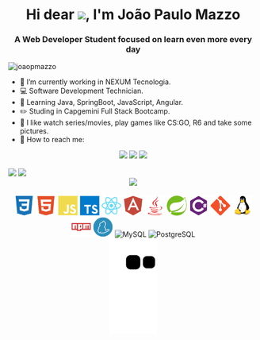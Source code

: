 <h1 align="center">Hi dear <img src="https://raw.githubusercontent.com/kaueMarques/kaueMarques/master/hi.gif" width="30px">, I'm João Paulo Mazzo</h1>
<h3 align="center">A Web Developer Student focused on learn even more every day</h3>
<p align="left"> <img src="https://komarev.com/ghpvc/?username=joaopmazzo" alt="joaopmazzo" /> </p>

- 🔭 I’m currently working in NEXUM Tecnologia.
- 💻 Software Development Technician.
- :wrench: Learning Java, SpringBoot, JavaScript, Angular.
- :pencil2: Studing in Capgemini Full Stack Bootcamp.
- 💬 I like watch series/movies, play games like CS:GO, R6 and take some pictures.
- 📧 How to reach me:

<div align="center">
   <a href="https://instagram.com/jp.mazzo" target="_blank"><img src="https://img.shields.io/badge/-Instagram-%23E4405F?style=for-the-badge&logo=instagram&logoColor=white" target="_blank"></a>
   <a href = "mailto:mazzojp@gmail.com"><img src="https://img.shields.io/badge/-Gmail-%23333?style=for-the-badge&logo=gmail&logoColor=white" target="_blank"></a>
   <a href="https://www.linkedin.com/in/joão-paulo-mazzo-2ab6b21b7/" target="_blank"><img src="https://img.shields.io/badge/-LinkedIn-%230077B5?style=for-the-badge&logo=linkedin&logoColor=white" target="_blank"></a> 
 </div>

<div align="center" style="display: inline-block"><br>
  <img height="180em" src="https://github-readme-stats.vercel.app/api?username=joaopmazzo&show_icons=true&theme=radical&include_all_commits=true&count_private=true"/>
  <img height="180em" src="https://github-readme-stats.vercel.app/api/top-langs/?username=joaopmazzo&layout=compact&langs_count=16&theme=radical"/>
</div>

<div align="center">
  <img src="http://github-readme-streak-stats.herokuapp.com?user=joaopmazzo&theme=radical">
 </div>
 
 <div align="center"><br>
  <img src="https://raw.githubusercontent.com/devicons/devicon/master/icons/css3/css3-plain.svg" alt="css3"  width="40"/>
  <img src="https://raw.githubusercontent.com/devicons/devicon/master/icons/html5/html5-plain.svg" alt="html5"  width="40"/>
  <img src="https://raw.githubusercontent.com/devicons/devicon/master/icons/javascript/javascript-plain.svg" alt="javascript" width="40"/>
  <img src="https://raw.githubusercontent.com/devicons/devicon/master/icons/typescript/typescript-plain.svg" alt="typescript" width="40"/>
  <img src="https://raw.githubusercontent.com/devicons/devicon/master/icons/react/react-original.svg" alt="react" width="40"/>
  <img src="https://raw.githubusercontent.com/devicons/devicon/master/icons/angularjs/angularjs-plain.svg" alt="angular" width="40"/>
  <img src="https://raw.githubusercontent.com/devicons/devicon/master/icons/java/java-plain.svg" alt="java" width="40"/>
  <img src="https://raw.githubusercontent.com/devicons/devicon/master/icons/spring/spring-original.svg" alt="spring boot" width="40"/>
  <img src="https://raw.githubusercontent.com/devicons/devicon/master/icons/csharp/csharp-plain.svg" alt="C#" width="40"/>
  <img src="https://raw.githubusercontent.com/devicons/devicon/master/icons/git/git-plain.svg" alt="Git" width="40"/>
  <img src="https://raw.githubusercontent.com/devicons/devicon/master/icons/linux/linux-original.svg" alt="Git" width="40"/>
  <img src="https://raw.githubusercontent.com/devicons/devicon/master/icons/npm/npm-original-wordmark.svg" alt="Npm" width="40"/>
  <img src="https://raw.githubusercontent.com/devicons/devicon/master/icons/yarn/yarn-original.svg" alt="Yarn" width="40"/>
  <img src="https://cdn.jsdelivr.net/gh/devicons/devicon/icons/mysql/mysql-original.svg" alt="MySQL" width="40"/>
  <img src="https://cdn.jsdelivr.net/gh/devicons/devicon/icons/postgresql/postgresql-plain.svg" alt="PostgreSQL" width="40"/>
</div>

<div align="center">
  <img src="https://github.com/joaopmazzo/joaopmazzo/blob/output/github-contribution-grid-snake.svg">
</div>
